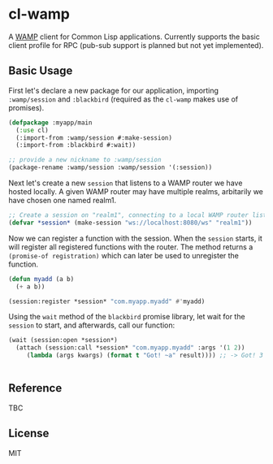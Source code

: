 # cl-wamp
A [WAMP](https://wamp-proto.org/) client for Common Lisp applications. Currently supports the basic client profile for RPC (pub-sub support is planned but not yet implemented). 

## Basic Usage
First let's declare a new package for our application, importing `:wamp/session` and `:blackbird` (required as the `cl-wamp` makes use of promises). 

```cl
(defpackage :myapp/main
  (:use cl) 
  (:import-from :wamp/session #:make-session)
  (:import-from :blackbird #:wait))

;; provide a new nickname to :wamp/session
(package-rename :wamp/session :wamp/session '(:session))
```
Next let's create a new `session` that listens to a WAMP router we have hosted locally. A given WAMP router may have multiple realms, arbitarily we have chosen one named realm1. 

```cl
;; Create a session on "realm1", connecting to a local WAMP router listening on 8080. 
(defvar *session* (make-session "ws://localhost:8080/ws" "realm1"))
```

Now we can register a function with the session. When the `session` starts, it will register all registered functions with the router. The method returns a `(promise-of registration)` which can later be used to unregister the function. 
```cl
(defun myadd (a b)
  (+ a b))

(session:register *session* "com.myapp.myadd" #'myadd)
```
Using the `wait` method of the `blackbird` promise library, let wait for the `session` to start, and afterwards, call our function:
```cl
(wait (session:open *session*)
  (attach (session:call *session* "com.myapp.myadd" :args '(1 2))
     (lambda (args kwargs) (format t "Got! ~a" result)))) ;; -> Got! 3
  
```

## Reference 
TBC

## License 
MIT
